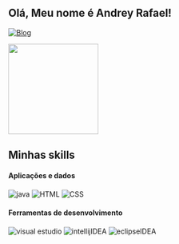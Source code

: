 ## Olá, Meu nome é Andrey Rafael!
[![Blog](https://img.shields.io/badge/LinkedIn-0077B5?style=for-the-badge&logo=linkedin&logoColor=white)](https://www.linkedin.com/in/andrey-rafael-4a8a0b334/)
<div>
  <a href="https://github.com/anuraghazra/github-readme-stats">
    <img height="180px" src="https://github-readme-stats.vercel.app/api?username=AndreyRafael1&show_icons=true&theme=dark" />
  </a>
</div>


## Minhas skills
<h4>Aplicações e dados</h4>
  <div>
    <link rel="stylesheet" type='text/css' href="https://cdn.jsdelivr.net/gh/devicons/devicon@latest/devicon.min.css" />
    <img align="center" alt="java" src="https://img.shields.io/badge/Java-ED8B00?style=for-the-badge&logo=openjdk&logoColor=white" />
    <img align="center" alt="HTML" src="https://img.shields.io/badge/HTML-239120?style=for-the-badge&logo=html5&logoColor=white" />
    <img align="center" alt="CSS" src="https://img.shields.io/badge/CSS-239120?&style=for-the-badge&logo=css3&logoColor=white" />
  </div>
<h4>Ferramentas de desenvolvimento</h4>
  <div>
    <link rel="stylesheet" type='text/css' href="https://cdn.jsdelivr.net/gh/devicons/devicon@latest/devicon.min.css" />
    <img align="center" alt="visual estudio" src="https://img.shields.io/badge/Visual%20Studio%20Code-0078d7.svg?style=for-the-badge&logo=visual-studio-code&logoColor=white" />
    <img align="center" alt="intellijIDEA" src="https://img.shields.io/badge/IntelliJIDEA-000000.svg?style=for-the-badge&logo=intellij-idea&logoColor=white" />
    <img align="center" alt="eclipseIDEA" src="https://img.shields.io/badge/Eclipse-FE7A16.svg?style=for-the-badge&logo=Eclipse&logoColor=white" />
  </div>
